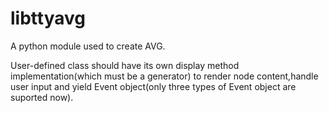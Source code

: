 libttyavg
=========

A python module used to create AVG.

User-defined class  should have its own display method implementation(which must be a generator) to render node content,handle user input and yield Event object(only three types of Event object are suported now).